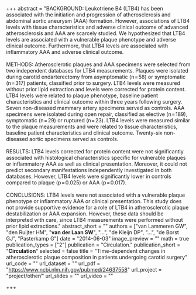 +++
abstract = "BACKGROUND: Leukotriene B4 (LTB4) has been associated with the initiation and progression of atherosclerosis and abdominal aortic aneurysm (AAA) formation. However, associations of LTB4 levels with tissue characteristics and adverse clinical outcome of advanced atherosclerosis and AAA are scarcely studied. We hypothesized that LTB4 levels are associated with a vulnerable plaque phenotype and adverse clinical outcome. Furthermore, that LTB4 levels are associated with inflammatory AAA and adverse clinical outcome.</br></br>METHODS: Atherosclerotic plaques and AAA specimens were selected from two independent databases for LTB4 measurements. Plaques were isolated during carotid endarterectomy from asymptomatic (n = 58) or symptomatic (n = 317) patients, classified prior to surgery. LTB4 levels were measured without prior lipid extraction and levels were corrected for protein content. LTB4 levels were related to plaque phenotype, baseline patient characteristics and clinical outcome within three years following surgery. Seven non-diseased mammary artery specimens served as controls. AAA specimens were isolated during open repair, classified as elective (n = 189), symptomatic (n = 29) or ruptured (n = 23). LTB4 levels were measured similar to the plaque measurements and were related to tissue characteristics, baseline patient characteristics and clinical outcome. Twenty-six non-diseased aortic specimens served as controls.</br></br>RESULTS: LTB4 levels corrected for protein content were not significantly associated with histological characteristics specific for vulnerable plaques or inflammatory AAA as well as clinical presentation. Moreover, it could not predict secondary manifestations independently investigated in both databases. However, LTB4 levels were significantly lower in controls compared to plaque (p = 0.025) or AAA (p = 0.017).</br></br>CONCLUSIONS: LTB4 levels were not associated with a vulnerable plaque phenotype or inflammatory AAA or clinical presentation. This study does not provide supportive evidence for a role of LTB4 in atherosclerotic plaque destabilization or AAA expansion. However, these data should be interpreted with care, since LTB4 measurements were performed without prior lipid extractions."
abstract_short = ""
authors = ["van Lammeren GW", "den Ruijter HM", "**van der Laan SW**", "...", "de Kleijn DP", "...", "de Borst GJ", "Pasterkamp G"]
date = "2014-06-03"
image_preview = ""
math = true
publication_types = ["2"]
publication = "Circulation."
publication_short = "**Circulation**"
selected = false
title = "Time-dependent changes in atherosclerotic plaque composition in patients undergoing carotid surgery"
url_code = ""
url_dataset = ""
url_pdf = "https://www.ncbi.nlm.nih.gov/pubmed/24637558"
url_project = "project/other/"
url_slides = ""
url_video = ""

+++
